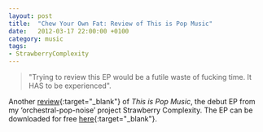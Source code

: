 ```yaml
---
layout: post
title:  "Chew Your Own Fat: Review of This is Pop Music"
date:   2012-03-17 22:00:00 +0100
category: music
tags:
- StrawberryComplexity
---
```


> "Trying to review this EP would be a futile waste of fucking time. It HAS to be experienced".

Another [review](https://chewyourownfat.wordpress.com/2012/03/16/strawberry-complexity-this-is-pop-music/){:target="_blank"} of *This is Pop Music*, the debut EP from my ‘orchestral-pop-noise’ project Strawberry Complexity. The EP can be downloaded for free [here](https://strawberrycomplexity.bandcamp.com/){:target="_blank"}.
